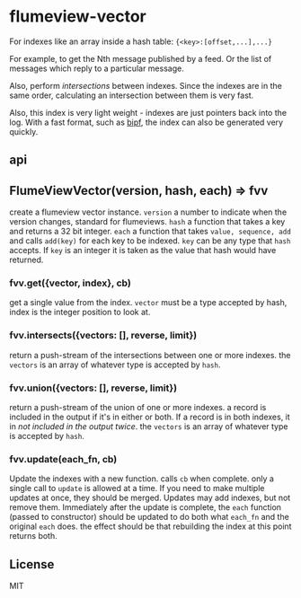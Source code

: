# flumeview-vector

For indexes like an array inside a hash table:
`{<key>:[offset,...],...}`

For example, to get the Nth message published by a feed.
Or the list of messages which reply to a particular message.

Also, perform _intersections_ between indexes. Since the indexes
are in the same order, calculating an intersection between them is very fast.

Also, this index is very light weight - indexes are just pointers back into the log.
With a fast format, such as [bipf](https://github.com/dominictarr/bipf),
the index can also be generated very quickly.

## api

## FlumeViewVector(version, hash, each) => fvv

create a flumeview vector instance.
`version` a number to indicate when the version changes, standard for flumeviews.
`hash` a function that takes a key and returns a 32 bit integer.
`each` a function that takes `value, sequence, add` and calls `add(key)` for
each key to be indexed. `key` can be any type that `hash` accepts.
If `key` is an integer it is taken as the value that hash would have returned.

### fvv.get({vector, index}, cb)

get a single value from the index. `vector` must be a type accepted by hash,
index is the integer position to look at.

### fvv.intersects({vectors: [], reverse, limit})

return a push-stream of the intersections between one or more indexes.
the `vectors` is an array of whatever type is accepted by `hash`.

### fvv.union({vectors: [], reverse, limit})

return a push-stream of the union of one or more indexes.
a record is included in the output if it's in either or both.
If a record is in both indexes, it in _not included in the output twice_.
the `vectors` is an array of whatever type is accepted by `hash`.

### fvv.update(each_fn, cb)

Update the indexes with a new function. calls `cb` when complete.
only a single call to `update` is allowed at a time. If you need to make multiple
updates at once, they should be merged. Updates may add indexes, but not remove them.
Immediately after the update is complete, the `each` function (passed to constructor)
should be updated to do both what `each_fn` and the original `each` does.
the effect should be that rebuilding the index at this point returns both.

## License

MIT
